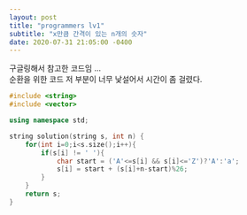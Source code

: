 ```yaml
---
layout: post
title: "programmers lv1"
subtitle: "x만큼 간격이 있는 n개의 숫자"
date: 2020-07-31 21:05:00 -0400
---
```


구글링해서 참고한 코드임 ...  
순환을 위한 코드 저 부분이 너무 낯설어서 시간이 좀 걸렸다.  

```cpp
#include <string>
#include <vector>

using namespace std;

string solution(string s, int n) {
    for(int i=0;i<s.size();i++){
        if(s[i] != ' '){
            char start = ('A'<=s[i] && s[i]<='Z')?'A':'a';
            s[i] = start + (s[i]+n-start)%26;
        }
    }
    return s;
}
```